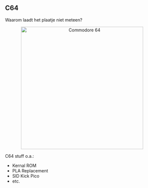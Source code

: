 ## C64
Waarom laadt het plaatje niet meteen?
<p align="center"><img width="400" alt="Commodore 64" src="https://github.com/user-attachments/assets/7d620319-b5ce-4414-b979-e3e7e383b91e"></p>

C64 stuff o.a.:
- Kernal ROM
- PLA Replacement
- SID Kick Pico
- etc.
